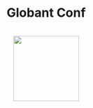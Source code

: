<div align="center">
  <h1>Globant Conf</h1>
  <br>
  <img height="150" src="https://companieslogo.com/img/orig/GLOB-13857c80.png?t=1632767128" />
</div>